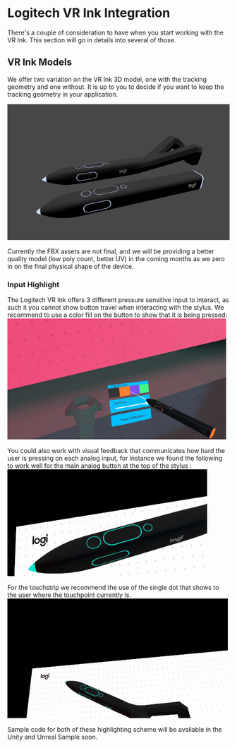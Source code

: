 # Logitech VR Ink Integration

There's a couple of consideration to have when you start working with the VR Ink. This section will go in details into several of those.

## VR Ink Models
We offer two variation on the VR Ink 3D model, one with the tracking geometry and one without. It is up to you to decide if you want to keep the tracking geometry in your application.

![VR Ink Model options](../resources/GettingStarted/stylus_models.png)

Currently the FBX assets are not final, and we will be providing a better quality model (low poly count, better UV) in the coming months as we zero in on the final physical shape of the device.

### Input Highlight

The Logitech VR Ink offers 3 different pressure sensitive input to interact, as such it you cannot show button travel when interacting with the stylus. We recommend to use a color fill on the button to show that it is being pressed:
<br>
![Button Highlight](../resources/GettingStarted/color_change.gif)
<br>

You could also work with visual feedback that communicates how hard the user is pressing on each analog input, for instance we found the following to work well for the main analog button at the top of the stylus :
<br>
![Analog Button Highlight](../resources/GettingStarted/analogButtonFill.gif)
<br>

For the touchstrip we recommend the use of the single dot that shows to the user where the touchpoint currently is.
<br>
![Touchstrip Highlight ](../resources/GettingStarted/touchStripAnimation.gif)
<br>

Sample code for both of these highlighting scheme will be available in the Unity and Unreal Sample soon.
